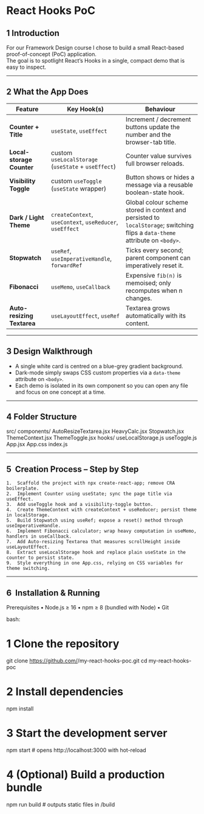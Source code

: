 # React Hooks PoC

## 1  Introduction  
For our Framework Design course I chose to build a small React-based proof-of-concept (PoC) application.  
The goal is to spotlight React’s Hooks in a single, compact demo that is easy to inspect.

---

## 2  What the App Does  

| Feature                    | Key&nbsp;Hook(s)                                         | Behaviour |
|----------------------------|----------------------------------------------------------|-------------------------------------------------------------------------------------------------------------------------------|
| **Counter + Title**        | `useState`, `useEffect`                                  | Increment / decrement buttons update the number and the browser-tab title.                                                    |
| **Local-storage Counter**  | custom `useLocalStorage` <br>(`useState` + `useEffect`)  | Counter value survives full browser reloads.                                                                                  |
| **Visibility Toggle**      | custom `useToggle` (`useState` wrapper)                  | Button shows or hides a message via a reusable boolean-state hook.                                                            |
| **Dark / Light Theme**     | `createContext`, `useContext`, `useReducer`, `useEffect` | Global colour scheme stored in context and persisted to `localStorage`; switching flips a `data-theme` attribute on `<body>`. |
| **Stopwatch**              | `useRef`, `useImperativeHandle`, `forwardRef`            | Ticks every second; parent component can imperatively reset it.                                                               |
| **Fibonacci**              | `useMemo`, `useCallback`                                 | Expensive `fib(n)` is memoised; only recomputes when n changes.                                                               |
| **Auto-resizing Textarea** | `useLayoutEffect`, `useRef`                              | Textarea grows automatically with its content.                                                                                |

---

## 3  Design Walkthrough  
* A single white card is centred on a blue-grey gradient background.    
* Dark-mode simply swaps CSS custom properties via a `data-theme` attribute on `<body>`.  
* Each demo is isolated in its own component so you can open any file and focus on one concept at a time.

---

## 4  Folder Structure
src/
  components/
    AutoResizeTextarea.jsx
    HeavyCalc.jsx
    Stopwatch.jsx
    ThemeContext.jsx
    ThemeToggle.jsx
  hooks/
    useLocalStorage.js
    useToggle.js
  App.jsx
  App.css
  index.js

---

## 5  Creation Process – Step by Step
	1.	Scaffold the project with npx create-react-app; remove CRA boilerplate.
	2.	Implement Counter using useState; sync the page title via useEffect.
	3.	Add useToggle hook and a visibility-toggle button.
	4.	Create ThemeContext with createContext + useReducer; persist theme in localStorage.
	5.	Build Stopwatch using useRef; expose a reset() method through useImperativeHandle.
	6.	Implement Fibonacci calculator; wrap heavy computation in useMemo, handlers in useCallback.
	7.	Add Auto-resizing Textarea that measures scrollHeight inside useLayoutEffect.
	8.	Extract useLocalStorage hook and replace plain useState in the counter to persist state.
	9.	Style everything in one App.css, relying on CSS variables for theme switching.

---

## 6  Installation & Running

Prerequisites
	•	Node.js ≥ 16
	•	npm ≥ 8 (bundled with Node)
	•	Git

 bash:
# 1  Clone the repository
git clone https://github.com/<your-user>/my-react-hooks-poc.git
cd my-react-hooks-poc

# 2  Install dependencies
npm install

# 3  Start the development server
npm start            # opens http://localhost:3000 with hot-reload

# 4  (Optional) Build a production bundle
npm run build        # outputs static files in /build
